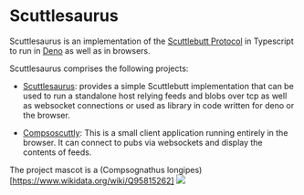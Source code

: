 # Scuttlesaurus

Scuttlesaurus is an implementation of the
[Scuttlebutt Protocol](https://ssbc.github.io/scuttlebutt-protocol-guide/) in
Typescript to run in [Deno](https://deno.land/) as well as in browsers.

Scuttlesaurus comprises the following projects:

- [Scuttlesaurus](scuttlesaurus): provides a simple Scuttlebutt implementation
  that can be used to run a standalone host relying feeds and blobs over tcp as
  well as websocket connections or used as library in code written for deno or
  the browser.

- [Compsoscuttly](compsoscuttly): This is a small client application running
  entirely in the browser. It can connect to pubs via websockets and display the
  contents of feeds.

The project mascot is a (Compsognathus longipes)[https://www.wikidata.org/wiki/Q95815262]
![](https://upload.wikimedia.org/wikipedia/commons/c/c4/Compsognathus_BW.jpg)
